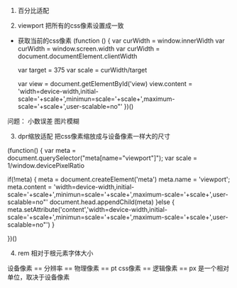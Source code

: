 1. 百分比适配

2. viewport
把所有的css像素设置成一致

- 获取当前的css像素
(function () {
  var curWidth = window.innerWidth
  var curWidth = window.screen.width
  var curWidth = document.documentElement.clientWidth

  var target = 375
  var scale = curWidth/target

  var view = document.getElementById('view)
  view.content = 'width=device-width,initial-scale='+scale+',minimun=scale='+scale+',maximum-scale='+scale+',user-scalable=no"'
})()

问题： 小数误差
      图片模糊

3. dpr缩放适配
把css像素缩放成与设备像素一样大的尺寸

(function() {
  var meta = document.querySelector("meta[name="viewport"]");
  var scale = 1/window.devicePixelRatio

  if(!meta) {
    meta = document.createElement('meta')
    meta.name = 'viewport';
    meta.content = 'width=device-width,initial-scale='+scale+',minimun=scale='+scale+',maximum-scale='+scale+',user-scalable=no"'
    document.head.appendChild(meta)
  }else {
     meta.setAttribute('content','width=device-width,initial-scale='+scale+',minimun=scale='+scale+',maximum-scale='+scale+',user-scalable=no"')
  }

})()

4. rem
相对于根元素字体大小


设备像素 == 分辨率 == 物理像素 == pt
css像素 == 逻辑像素 == px  是一个相对单位，取决于设备像素  



